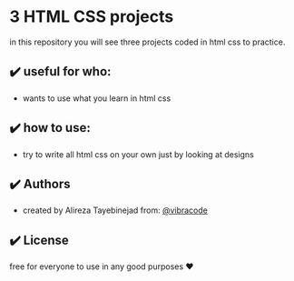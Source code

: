 # 3 HTML CSS projects

in this repository you will see three projects coded in html css to practice.

## :heavy_check_mark: useful for who:

-   wants to use what you learn in html css

## :heavy_check_mark: how to use:

-   try to write all html css on your own just by looking at designs

## :heavy_check_mark: Authors

-   created by Alireza Tayebinejad from: [@vibracode](https://www.github.com/octokatherine)

## :heavy_check_mark: License

free for everyone to use in any good purposes :heart:
